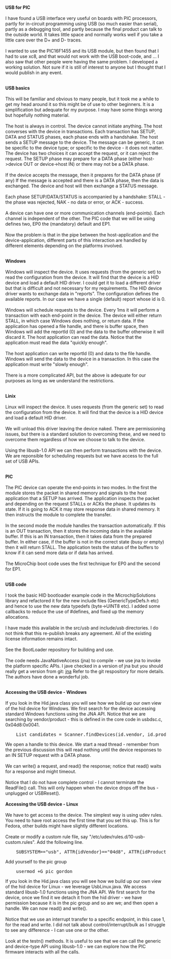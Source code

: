 <b>USB for PIC</b>
<br><br>
I have found a USB interface very useful on boards with PIC processors, partly for in-circuit 
programming using USB (so much easier than serial), partly as a debugging tool, and 
partly because the final product can talk to the outside world. It takes little space and normally works 
well if you take a little care over the D+ and D- traces.
<br><br>
I wanted to use the PIC16F1455 and its USB module, but then found that I had to use xc8, and that 
would not work with the USB boot-code, and ... I also saw that other people were having the same problem. 
I developed a working solution. Not sure if it is still of interest to anyone but I thought that I would 
publish in any event.
<br><br>

<b>USB basics</b>
<br><br>
This will be familiar and obvious to many people, but it took me a while to get my head around it so this might be
of use to other beginners. It is a simplification but adequate for my purpose. I may have some things wrong
but hopefully nothing material. 
<br><br>
The host is always in control. The device cannot initiate anything. The host converses with the device in 
transactions. Each transaction has  SETUP, DATA and STATUS phases, each phase ends with a handshake. The host 
sends a SETUP message to the device. The message can be generic, it can be specific to the device type; or
specific to the device - it does not matter. The device has two choices it can accept the request, or it 
can reject the request. The SETUP phase may prepare for a DATA phase (either host->device OUT or device->host IN)
or there may not be a DATA phase. 
<br><br>
If the device accepts the message, then it prepares for the DATA phase (if any) If the message is accepted
and there is a DATA phase, then the data is exchanged. The device and host will then exchange a STATUS message.
<br><br>
Each phase SETUP/DATA/STATUS is accompanied by a handshake: STALL - the phase was rejected, NAK - no data or error, 
or ACK - success. 
<br><br>
A device can have one or more communication channels (end-points). Each channel is independent of the other. The PIC
code that we will be using defines two, EP0 the (mandatory) default and EP1. 
<br><br>
Now the problem is that in the pipe between the host-application and the device-application, different parts of this
interaction are handled by different elements depending on the platforms involved.
<br><br>

<b>Windows</b>
<br><br>
Windows will inspect the device. It uses requests (from the generic set) to read the configuration from
the device. It will find that the device is a HID device and load a default HID driver. I could get it to
load a different driver but that is difficult and not necessary for my requirements. The HID device
driver wants to exchange data in "reports". The configuration defines the available reports. In our case 
we have a single (default) report whose id is 0.
<br><br>
Windows will schedule requests to the device. Every 1ms it will perform a transaction with each end-point
in the device. The device will either return STALL, in which case Windows does nothing, or return data.
If the application has opened a file handle, and there is buffer space, then Windows will add the reportId (0) 
and the data to the buffer otherwise it will discard it. The host application can read the data. Notice that 
the application must read the data "quickly enough".
<br><br>
The host application can write reportId (0) and data to the file handle. Windows will send the data to the 
device in a transaction. In this case the application must write "slowly enough".
<br><br>
There is a more complicated API, but the above is adequate for our purposes as long as we understand the 
restrictions.
<br><br>

<b>Linix</b>
<br><br>
Linux will inspect the device. It uses requests (from the generic set) to read the configuration from
the device. It will find that the device is a HID device and load a default HID driver.
<br><br>
We will unload this driver leaving the device naked. There are permissioning issues, but there is a standard 
solution to overcoming these, and we need to overcome them regardless of how we choose to talk to the device.
<br><br>
Using the libusb-1.0 API we can then perform transactions with the device. We are reponsible for scheduling
requests but we have access to the full set of USB APIs.
<br><br>

<b>PIC</b>
<br><br>
The PIC device can operate the end-points in two modes. 
In the first the module stores the packet in shared memory and signals to the host application that a SETUP
has arrived. The application inspects the packet and depending on the request STALLs or ACKs the phase. It 
updates its state. If it is going to ACK it may store response data in shared memory. It then instructs
the module to complete the transfer.
<br><br>
In the second mode the module handles the transaction automatically. If this is an OUT transaction, then it stores 
the incoming data in the available buffer. If this is an IN transaction, then it takes data from the prepared
buffer. In either case, if the buffer is not in the correct state (busy or empty) then it will return STALL.
The application tests the status of the buffers to know if it can send more data or if data has arrived.
<br><br>
The MicroChip boot code uses the first technique for EP0 and the second for EP1.
<br><br>

<b>USB code</b>
<br><br>
I took the basic HID bootloader example code in the MicrochipSolutions library and refactored it for the new include 
files (GenericTypeDefs.h etc) and hence to use the new data typedefs (byte->UINT8 etc). I added some callbacks to 
reduce the use of #defines, and fixed up the memory allocations.
<br><br>
I have made this available in the src/usb and include/usb directories.
I do not think that this re-publish breaks any agreement. All of the existing license information remains intact.
<br><br>
See the BootLoader repository for building and use.
<br><br>
The code needs JavaNativeAccess (jna) to compile - we use jna to invoke the platform specific APIs.
I jave checked in a version of jna but you should really get a version from git:
<a href="https://github.com/twall/jna">jna</a> 
Refer to the git respository for more details. The authors have done a wonderful job. 
<br><br>

<b>Accessing the USB device - Windows</b>
<br><br>
If you look in the Hid.java class you will see how we build up our own view of the hid device for Windows.
We first search for the device accessing standard Windows functions using the JNA API. Notice that we are
searching by vendor/product - this is defined in the core code in usbdsc.c, 0x04d8:0x0041. 
<pre>
    List<String> candidates = Scanner.findDevices(id.vendor, id.product);
</pre>
We open a handle to this device. We start a read thread - remember from the previous discussion this will 
read nothing until the device responses to an IN SETUP request with a DATA phase.
<br><br>
We can write() a request, and read() the response; notice that read() waits for a response and might timeout.
<br><br>
Notice that I do not have complete control - I cannot terminate the ReadFile() call. This will only happen 
when the device drops off the bus - unplugged or USBReset().
<br><br>
<b>Accessing the USB device - Linux</b>
<br><br>
We have to get access to the device. The simplest way is using udev rules. You need to have root access the
first time that you set this up. This is for Fedora, other builds might have slightly different locations.
<br><br>
Create or modify a custom rule file, say "/etc/udev/rules.d/10-usb-custom.rules". Add the following line.
<pre>
    SUBSYSTEM=="usb", ATTR{idVendor}=="04d8", ATTR{idProduct}=="0041" SYMLINK+="pic41", GROUP="pic"
</pre>

Add yourself to the pic group
<pre>
    usermod +G pic gordon
</pre>
If you look in the  Hid.java class you will see how we build up our own view of the hid device for 
Linux - we leverage UsbLinux.java. We access standard libusb-1.0 functions using the JNA API. We first
search for the device, once we find it we detach it from the hid driver - we have permission because it 
is in the pic group and so are we; and then open a handle. We can now read() and write().
<br><br>
Notice that we use an interrupt transfer to a specific endpoint, in this case 1, for the read and write.
I did not talk about control/interrupt/bulk as I struggle to see any difference - I can use one or the other.
<br><br>
Look at the testn() methods. It is useful to see that we can call the generic and device-type API using 
libusb-1.0 - we can explore how the PIC firmware interacts with all the calls.

